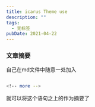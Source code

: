 ```yaml
---
title: icarus Theme use
description: ""
tags:
  - 无标签
pubDate: 2021-04-22
---
```



### 文章摘要



自己在md文件中随意一处加入



```bash

<!-- more -->

```



就可以将这个语句之上的作为摘要了



<!-- more -->